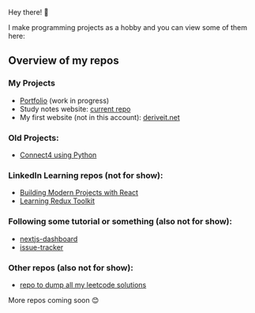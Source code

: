 Hey there! 👋

I make programming projects as a hobby and you can view some of them here:

## Overview of my repos
### My Projects
- [Portfolio](https://github.com/uzairarif5/portfolio) (work in progress)
- Study notes website: [current repo](https://github.com/uzairarif5/uzairarif5.github.io.git)
- My first website (not in this account): [deriveit.net](https://github.com/deriveitCreator/deriveitCreator.github.io)

### Old Projects:
- [Connect4 using Python](https://github.com/uzairarif5/Connect4)

### LinkedIn Learning repos (not for show):
 - [Building Modern Projects with React](https://github.com/uzairarif5/react_ecosystem)
 - [Learning Redux Toolkit](https://github.com/uzairarif5/learning-redux-toolkit)

### Following some tutorial or something (also not for show):
- [nextjs-dashboard](https://github.com/uzairarif5/nextjs-dashboard)
- [issue-tracker](https://github.com/uzairarif5/issue-tracker)

### Other repos (also not for show):
- [repo to dump all my leetcode solutions](https://github.com/uzairarif5/leetCodeSolutions)


More repos coming soon 😊
